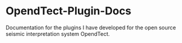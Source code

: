 # OpendTect-Plugin-Docs
Documentation for the plugins I have developed for the open source seismic interpretation system OpendTect.
